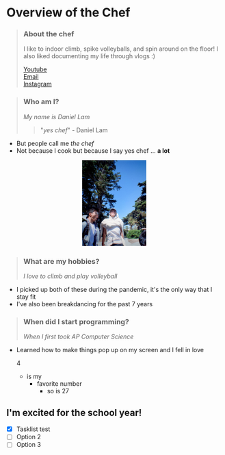 # Overview of the Chef
> ### **About the chef**
> I like to indoor climb, spike volleyballs, and spin around on the floor! I also liked documenting my life through vlogs :)
>    
> [Youtube](https://www.youtube.com/channel/UCtzVoslFKophByUsSopM-oA 'my vlogs')  
> [Email](https://mail.google.com/mail/u/0/?fs=1&to=d1lam@ucsd.edu&su=Hi+Daniel!&body=yes+chef&tf=cm 'my email')  
> [Instagram](https://www.instagram.com/d._.lam/ 'my insta')  

> ### **Who am I?**  
> *My name is Daniel Lam*
>> "*yes chef*" - Daniel Lam  
- But people call me *the chef* 
- Not because I cook but because I say yes chef ... **a lot**  
<p align="center">
<img src="./images/IMG_1765.jpg?raw=true " alt="drawing" width="150"/>
</p>  

> ### **What are my hobbies?**
> *I love to climb and play volleyball*
- I picked up both of these during the pandemic, it's the only way that I stay fit
- I've also been breakdancing for the past 7 years

> ### **When did I start programming?**
> *When I first took AP Computer Science*
- Learned how to make things pop up on my screen and I fell in love

  4 
  - is my
    - favorite number
      - so is 27  

## I'm excited for the school year!
- [x] Tasklist test
- [ ] Option 2 
- [ ] Option 3